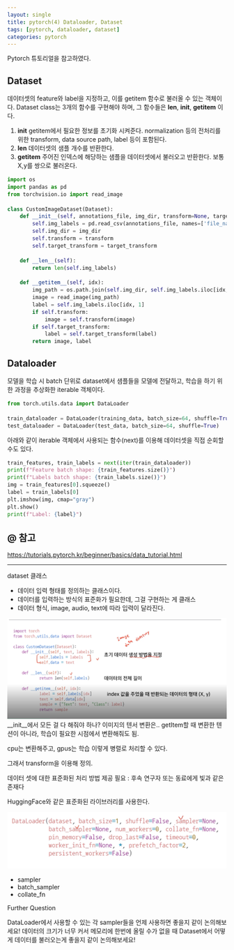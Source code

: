 ```yaml
---
layout: single
title: pytorch(4) Dataloader, Dataset
tags: [pytorch, dataloader, dataset]
categories: pytorch
---
```


Pytorch 튜토리얼을 참고하였다.
   
## Dataset
데이터셋의 feature와 label을 지정하고, 이를 getitem 함수로 불러올 수 있는 객체이다.
Dataset class는 3개의 함수를 구현해야 하며, 그 함수들은 __len__, __init__, __getitem__ 이다.
1. __init__
getitem에서 필요한 정보를 초기화 시켜준다. normalization 등의 전처리를 위한 transform, data source path, label 등이 포함된다.
2. __len__
데이터셋의 샘플 개수를 반환한다.
3. __getitem__
주어진 인덱스에 해당하는 샘플을 데이터셋에서 불러오고 반환한다. 보통 X,y를 쌍으로 불러온다.

```python
import os
import pandas as pd
from torchvision.io import read_image

class CustomImageDataset(Dataset):
    def __init__(self, annotations_file, img_dir, transform=None, target_transform=None):
        self.img_labels = pd.read_csv(annotations_file, names=['file_name', 'label'])
        self.img_dir = img_dir
        self.transform = transform
        self.target_transform = target_transform

    def __len__(self):
        return len(self.img_labels)

    def __getitem__(self, idx):
        img_path = os.path.join(self.img_dir, self.img_labels.iloc[idx, 0])
        image = read_image(img_path)
        label = self.img_labels.iloc[idx, 1]
        if self.transform:
            image = self.transform(image)
        if self.target_transform:
            label = self.target_transform(label)
        return image, label
```
  
   
## Dataloader
모델을 학습 시 batch 단위로 dataset에서 샘플들을 모델에 전달하고, 학습을 하기 위한
과정을 추상화한 iterable 객체이다.
```python
from torch.utils.data import DataLoader

train_dataloader = DataLoader(training_data, batch_size=64, shuffle=True)
test_dataloader = DataLoader(test_data, batch_size=64, shuffle=True)
```
   
   
아래와 같이 iterable 객체에서 사용되는 함수(next)를 이용해 데이터셋을 직접 순회할 수도 있다.

```python
train_features, train_labels = next(iter(train_dataloader))
print(f"Feature batch shape: {train_features.size()}")
print(f"Labels batch shape: {train_labels.size()}")
img = train_features[0].squeeze()
label = train_labels[0]
plt.imshow(img, cmap="gray")
plt.show()
print(f"Label: {label}")
```
## @ 참고
https://tutorials.pytorch.kr/beginner/basics/data_tutorial.html
____
dataset 클래스
- 데이터 입력 형태를 정의하는 클래스이다.
- 데이터를 입력하는 방식의 표준화가 필요한데, 그걸 구현하는 게 클래스
- 데이터 형식, image, audio, text에 따라 입력이 달라진다.


![](./../../../assets/images/2022-04-12-torch4_dataloader_images/1664270484846.png)
__init__에서 모든 걸 다 해줘야 하나?
이미지의 텐서 변환은..
getItem할 때 변환한 텐션이 아니라, 학습이 필요한 시점에서 변환해줘도 됨.

cpu는 변환해주고, gpus는 학습 이렇게 병렬로 처리할 수 있다.

그래서 transform을 이용해 정의.

데이터 셋에 대한 표준화된 처리 방법 제공 필요
: 후속 연구자 또는 동료에게 빛과 같은 존재다

HuggingFace와 같은 표준화된 라이브러리를 사용한다.

![](./../../../assets/images/2022-04-12-torch4_dataloader_images/1664271531450.png)
- sampler
- batch_sampler
- collate_fn

 Further Question

DataLoader에서 사용할 수 있는 각 sampler들을 언제 사용하면 좋을지 같이 논의해보세요!
데이터의 크기가 너무 커서 메모리에 한번에 올릴 수가 없을 때 Dataset에서 어떻게 데이터를 불러오는게 좋을지 같이 논의해보세요!